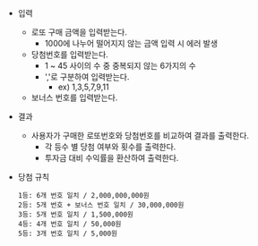 - 입력
  - 로또 구매 금액을 입력받는다.
    - 1000에 나누어 떨어지지 않는 금액 입력 시 에러 발생
  - 당첨번호를 입력받는다.
    - 1 ~ 45 사이의 수 중 중복되지 않는 6가지의 수
    - ','로 구분하여 입력받는다.
      - ex) 1,3,5,7,9,11
  - 보너스 번호를 입력받는다.
- 결과
  - 사용자가 구매한 로또번호와 당첨번호를 비교하여 결과를 출력한다.
    - 각 등수 별 당첨 여부와 횟수를 출력한다.
    - 투자금 대비 수익률을 환산하여 출력한다.
- 당첨 규칙

      1등: 6개 번호 일치 / 2,000,000,000원
      2등: 5개 번호 + 보너스 번호 일치 / 30,000,000원
      3등: 5개 번호 일치 / 1,500,000원
      4등: 4개 번호 일치 / 50,000원
      5등: 3개 번호 일치 / 5,000원
